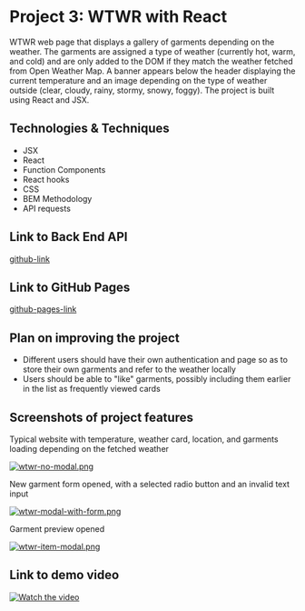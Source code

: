 # Project 3: WTWR with React

WTWR web page that displays a gallery of garments depending on the weather. The garments are assigned a type of weather (currently hot, warm, and cold) and are only added to the DOM if they match the weather fetched from Open Weather Map. A banner appears below the header displaying the current temperature and an image depending on the type of weather outside (clear, cloudy, rainy, stormy, snowy, foggy). The project is built using React and JSX.

## Technologies & Techniques

- JSX
- React
- Function Components
- React hooks
- CSS
- BEM Methodology
- API requests

## Link to Back End API

[github-link](https://github.com/marzahlde09/se_project_express)

## Link to GitHub Pages

[github-pages-link](https://marzahlde09.github.io/se_project_react/)

## Plan on improving the project

- Different users should have their own authentication and page so as to store their own garments and refer to the weather locally
- Users should be able to "like" garments, possibly including them earlier in the list as frequently viewed cards

## Screenshots of project features

Typical website with temperature, weather card, location, and garments loading depending on the fetched weather

[![wtwr-no-modal.png](https://i.postimg.cc/02bYy3cb/wtwr-no-modal.png)](https://postimg.cc/fJQtHH4N)

New garment form opened, with a selected radio button and an invalid text input

[![wtwr-modal-with-form.png](https://i.postimg.cc/7hQSNMYH/wtwr-modal-with-form.png)](https://postimg.cc/MfVc6BQN)

Garment preview opened

[![wtwr-item-modal.png](https://i.postimg.cc/nVdKZZKy/wtwr-item-modal.png)](https://postimg.cc/w3mRcCG2)

## Link to demo video

[![Watch the video](https://i.postimg.cc/02bYy3cb/wtwr-no-modal.png)](https://youtu.be/QU7gyVU-UBw)
